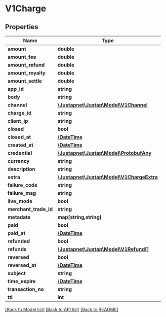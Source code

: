 # V1Charge

## Properties
Name | Type | Description | Notes
------------ | ------------- | ------------- | -------------
**amount** | **double** |  | [optional] 
**amount_fee** | **double** |  | [optional] 
**amount_refund** | **double** |  | [optional] 
**amount_royalty** | **double** |  | [optional] 
**amount_settle** | **double** |  | [optional] 
**app_id** | **string** |  | [optional] 
**body** | **string** |  | [optional] 
**channel** | [**\Justapnet\Justap\Model\V1Channel**](V1Channel.md) |  | [optional] 
**charge_id** | **string** |  | [optional] 
**client_ip** | **string** |  | [optional] 
**closed** | **bool** |  | [optional] 
**closed_at** | [**\DateTime**](\DateTime.md) |  | [optional] 
**created_at** | [**\DateTime**](\DateTime.md) |  | [optional] 
**credential** | [**\Justapnet\Justap\Model\ProtobufAny**](ProtobufAny.md) |  | [optional] 
**currency** | **string** |  | [optional] 
**description** | **string** |  | [optional] 
**extra** | [**\Justapnet\Justap\Model\V1ChargeExtra**](V1ChargeExtra.md) |  | [optional] 
**failure_code** | **string** |  | [optional] 
**failure_msg** | **string** |  | [optional] 
**live_mode** | **bool** |  | [optional] 
**merchant_trade_id** | **string** |  | [optional] 
**metadata** | **map[string,string]** |  | [optional] 
**paid** | **bool** |  | [optional] 
**paid_at** | [**\DateTime**](\DateTime.md) |  | [optional] 
**refunded** | **bool** |  | [optional] 
**refunds** | [**\Justapnet\Justap\Model\V1Refund[]**](V1Refund.md) |  | [optional] 
**reversed** | **bool** |  | [optional] 
**reversed_at** | [**\DateTime**](\DateTime.md) |  | [optional] 
**subject** | **string** |  | [optional] 
**time_expire** | [**\DateTime**](\DateTime.md) |  | [optional] 
**transaction_no** | **string** |  | [optional] 
**ttl** | **int** |  | [optional] 

[[Back to Model list]](../README.md#documentation-for-models) [[Back to API list]](../README.md#documentation-for-api-endpoints) [[Back to README]](../README.md)


